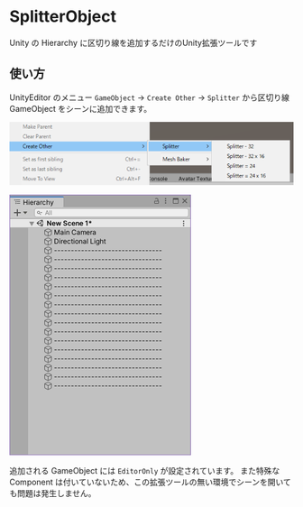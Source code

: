# SplitterObject

Unity の Hierarchy に区切り線を追加するだけのUnity拡張ツールです

## 使い方 

UnityEditor のメニュー `GameObject` → `Create Other` → `Splitter` から区切り線 GameObject をシーンに追加できます。

![Image](./img/SplitterObject-01.png)

![Image](./img/SplitterObject-02.png)

追加される GameObject には `EditorOnly` が設定されています。
また特殊な Component は付いていないため、この拡張ツールの無い環境でシーンを開いても問題は発生しません。

